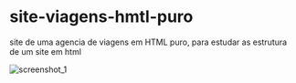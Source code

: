 # site-viagens-hmtl-puro
site de uma agencia de viagens em HTML puro, para estudar as estrutura de um site em html 

![screenshot_1](https://user-images.githubusercontent.com/39831272/42483837-3ce4871e-83c6-11e8-86f7-5a50304d7083.png)

